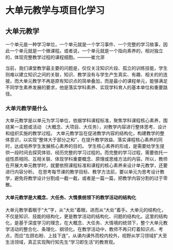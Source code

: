 # 大单元教学与项目化学习

## 大单元教学

一个单元是一种学习单位，一个单元就是一个学习事件、一个完整的学习故事，因此一个单元就是一个微课程。或者说，一个单元就是一个指向素养的，相对独立的，体现完整教学过程的课程细胞。———崔允漷

当前，我们课堂教学最主要的问题是，仅仅关注知识片段、孤立的训练技能，学生则难以建立知识之间的关联，知识、教学没有与学生产生真实、有趣、相关的的连接，而大单元教学不再是原有知识点的简单叠加，而是最小的课程单元，能够满足不同学生素养发展的要求，他是落实学科素养、实现学科育人的基本单位和重要路径。

### 大单元教学是什么

大单元教学是以单元为学习单位，依据学科课程标准，聚焦学科课程核心素养，围绕某一主题或活动 （大概念、大项目、大任务），对教学内容进行整体思考、设计和组织实施的教学过程。
大单元教学旨在促进教学内容的结构化，构建教学的整体意识，以实现“整体大于部分之和”，在提升教学效益、落实课程核心素养的同时，达成培养学生发展核心素养的目的。
学生核心素养的形成，是需要给学生提供一段时间去探究体验、经历完整的学习过程的。而完整的学习过程，需要依托一组性质相同、互相关联、体现学科重要概念、原理或思维方法的内容。所以，教师在开展大单元教学时，就要依照课程标准和课程的核心素养来设计单元教学，还要进行内容分析。
在思考每节课的教学目标、教学方法前，要以单元为思考设计教学，避免将教学设计分割成一截一截，或者是一篇一篇，把教学内容分割的过于零散。

#### 大单元教学是大概念、大任务、大情景统领下的教学活动的结构化

大单元教学着眼于“大”字，从“大处”着眼，进而从“大处”着手。大单元的结构化，不仅是知识、技能的结构化，更是教学活动的结构化、问题的结构化。这里的结构化，是基于深度学习的理念，在大概念、大任务、大情境的统领下，整个大单元教学活动的整合化、条理化、纲领化。在教学活动中，教师不再只盯着知识点、考点，而应“左顾右盼、上挂下连”，从课内课外而校内校外，视野从学习领域扩大至生活领域，真正实现陶行知先生“学习即生活”的教育观。

